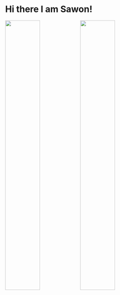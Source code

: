 # Hi there I am Sawon!
<img align="left" width="47%"  src="https://github-readme-stats.vercel.app/api?username=abuobaida3009&show_icons=true&theme=radical"/>
<img align="left" width="47%" src="https://github-readme-stats.vercel.app/api/top-langs/?username=abuobaida3009&layout=compact"/>

